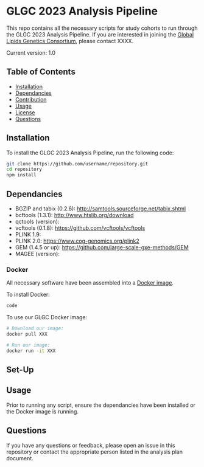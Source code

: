 # GLGC 2023 Analysis Pipeline

This repo contains all the necessary scripts for study cohorts to run through the GLGC 2023 Analysis Pipeline. If you are interested in joining the [Global Lipids Genetics Consortium](http://www.lipidgenetics.org/), please contact XXXX.

Current version: 1.0

## Table of Contents

- [Installation](#installation)
- [Dependancies](#dependancies)
- [Contribution](#contribution)
- [Usage](#usage)
- [License](#license)
- [Questions](#questions)

## Installation

To install the GLGC 2023 Analysis Pipeline, run the following code: 
```bash
git clone https://github.com/username/repository.git
cd repository
npm install
```

## Dependancies
- BGZIP and tabix (0.2.6): http://samtools.sourceforge.net/tabix.shtml
- bcftools (1.3.1): http://www.htslib.org/download
- qctools (version): 
- vcftools (0.1.8): https://github.com/vcftools/vcftools
- PLINK 1.9: 
- PLINK 2.0: https://www.cog-genomics.org/plink2
- GEM (1.4.5 or up): https://github.com/large-scale-gxe-methods/GEM 
- MAGEE (version): 

### Docker
All necessary software have been assembled into a [Docker image](LINK).

To install Docker:
```bash
code
```

To use our GLGC Docker image:
```bash
# Download our image:
docker pull XXX

# Run our image:
docker run -it XXX
```

## Set-Up



## Usage
Prior to running any script, ensure the dependancies have been installed or the Docker image is running. 


## Questions
If you have any questions or feedback, please open an issue in this repository or contact the appropriate person listed in the analysis plan document. 
